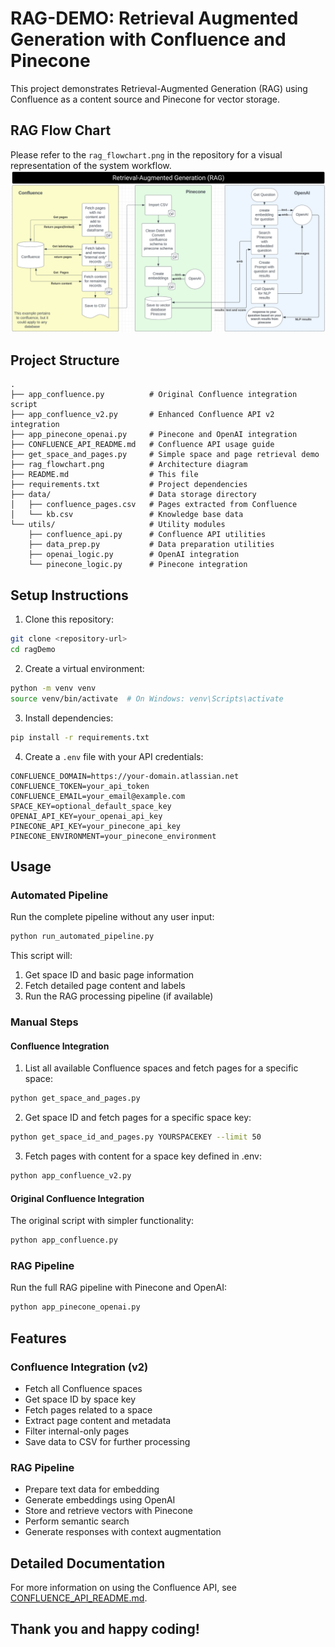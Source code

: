 # RAG-DEMO: Retrieval Augmented Generation with Confluence and Pinecone

This project demonstrates Retrieval-Augmented Generation (RAG) using Confluence as a content source and Pinecone for vector storage.

## RAG Flow Chart
Please refer to the `rag_flowchart.png` in the repository for a visual representation of the system workflow.
![RAG Flow Chart](rag_flowchart.png "Retrieval Augmented Generation Flow Chart")

## Project Structure

```
.
├── app_confluence.py          # Original Confluence integration script
├── app_confluence_v2.py       # Enhanced Confluence API v2 integration
├── app_pinecone_openai.py     # Pinecone and OpenAI integration
├── CONFLUENCE_API_README.md   # Confluence API usage guide
├── get_space_and_pages.py     # Simple space and page retrieval demo
├── rag_flowchart.png          # Architecture diagram
├── README.md                  # This file
├── requirements.txt           # Project dependencies
├── data/                      # Data storage directory
│   ├── confluence_pages.csv   # Pages extracted from Confluence
│   └── kb.csv                 # Knowledge base data
└── utils/                     # Utility modules
    ├── confluence_api.py      # Confluence API utilities
    ├── data_prep.py           # Data preparation utilities
    ├── openai_logic.py        # OpenAI integration
    └── pinecone_logic.py      # Pinecone integration
```

## Setup Instructions

1. Clone this repository:
```bash
git clone <repository-url>
cd ragDemo
```

2. Create a virtual environment:
```bash
python -m venv venv
source venv/bin/activate  # On Windows: venv\Scripts\activate
```

3. Install dependencies:
```bash
pip install -r requirements.txt
```

4. Create a `.env` file with your API credentials:
```
CONFLUENCE_DOMAIN=https://your-domain.atlassian.net
CONFLUENCE_TOKEN=your_api_token
CONFLUENCE_EMAIL=your_email@example.com
SPACE_KEY=optional_default_space_key
OPENAI_API_KEY=your_openai_api_key
PINECONE_API_KEY=your_pinecone_api_key
PINECONE_ENVIRONMENT=your_pinecone_environment
```

## Usage

### Automated Pipeline

Run the complete pipeline without any user input:
```bash
python run_automated_pipeline.py
```

This script will:
1. Get space ID and basic page information
2. Fetch detailed page content and labels
3. Run the RAG processing pipeline (if available)

### Manual Steps

#### Confluence Integration

1. List all available Confluence spaces and fetch pages for a specific space:
```bash
python get_space_and_pages.py
```

2. Get space ID and fetch pages for a specific space key:
```bash
python get_space_id_and_pages.py YOURSPACEKEY --limit 50
```

3. Fetch pages with content for a space key defined in .env:
```bash
python app_confluence_v2.py
```

#### Original Confluence Integration

The original script with simpler functionality:
```bash
python app_confluence.py
```

### RAG Pipeline

Run the full RAG pipeline with Pinecone and OpenAI:
```bash
python app_pinecone_openai.py
```

## Features

### Confluence Integration (v2)

- Fetch all Confluence spaces
- Get space ID by space key
- Fetch pages related to a space
- Extract page content and metadata
- Filter internal-only pages
- Save data to CSV for further processing

### RAG Pipeline

- Prepare text data for embedding
- Generate embeddings using OpenAI
- Store and retrieve vectors with Pinecone
- Perform semantic search
- Generate responses with context augmentation

## Detailed Documentation

For more information on using the Confluence API, see [CONFLUENCE_API_README.md](CONFLUENCE_API_README.md).

## Thank you and happy coding!
